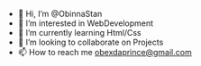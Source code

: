- 👋 Hi, I’m @ObinnaStan
- 👀 I’m interested in WebDevelopment
- 🌱 I’m currently learning Html/Css
- 💞️ I’m looking to collaborate on Projects
- 📫 How to reach me obexdaprince@gmail.com

<!---
ObinnaStan/ObinnaStan is a ✨ special ✨ repository because its `README.md` (this file) appears on your GitHub profile.
You can click the Preview link to take a look at your changes.
--->
